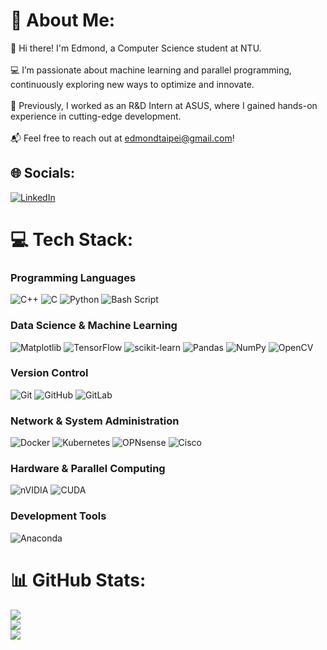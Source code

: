 # 💫 About Me:
👋 Hi there! I'm Edmond, a Computer Science student at NTU.<br><br>💻 I’m passionate about machine learning and parallel programming, continuously exploring new ways to optimize and innovate.<br><br>💼 Previously, I worked as an R&D Intern at ASUS, where I gained hands-on experience in cutting-edge development.<br><br>📬 Feel free to reach out at edmondtaipei@gmail.com!

## 🌐 Socials:
[![LinkedIn](https://img.shields.io/badge/LinkedIn-%230077B5.svg?logo=linkedin&logoColor=white)](https://linkedin.com/in/Jhen-Han-Huang) 

# 💻 Tech Stack:
### Programming Languages
![C++](https://img.shields.io/badge/c++-%2300599C.svg?style=for-the-badge&logo=c%2B%2B&logoColor=white) 
![C](https://img.shields.io/badge/c-%2300599C.svg?style=for-the-badge&logo=c&logoColor=white) 
![Python](https://img.shields.io/badge/python-3670A0?style=for-the-badge&logo=python&logoColor=ffdd54) 
![Bash Script](https://img.shields.io/badge/bash_script-%23121011.svg?style=for-the-badge&logo=gnu-bash&logoColor=white)
### Data Science & Machine Learning
![Matplotlib](https://img.shields.io/badge/Matplotlib-%23ffffff.svg?style=for-the-badge&logo=Matplotlib&logoColor=black) 
![TensorFlow](https://img.shields.io/badge/TensorFlow-%23FF6F00.svg?style=for-the-badge&logo=TensorFlow&logoColor=white) 
![scikit-learn](https://img.shields.io/badge/scikit--learn-%23F7931E.svg?style=for-the-badge&logo=scikit-learn&logoColor=white) 
![Pandas](https://img.shields.io/badge/pandas-%23150458.svg?style=for-the-badge&logo=pandas&logoColor=white) 
![NumPy](https://img.shields.io/badge/numpy-%23013243.svg?style=for-the-badge&logo=numpy&logoColor=white)
![OpenCV](https://img.shields.io/badge/opencv-%23white.svg?style=for-the-badge&logo=opencv&logoColor=white)
### Version Control
![Git](https://img.shields.io/badge/git-%23F05033.svg?style=for-the-badge&logo=git&logoColor=white) 
![GitHub](https://img.shields.io/badge/github-%23121011.svg?style=for-the-badge&logo=github&logoColor=white) 
![GitLab](https://img.shields.io/badge/gitlab-%23181717.svg?style=for-the-badge&logo=gitlab&logoColor=white)
### Network & System Administration
![Docker](https://img.shields.io/badge/docker-%230db7ed.svg?style=for-the-badge&logo=docker&logoColor=white)
![Kubernetes](https://img.shields.io/badge/kubernetes-%23326ce5.svg?style=for-the-badge&logo=kubernetes&logoColor=white)
![OPNsense](https://img.shields.io/badge/OPNsense-%23D94F00.svg?style=for-the-badge&logo=OPNsense&logoColor=white)
![Cisco](https://img.shields.io/badge/cisco-%23049fd9.svg?style=for-the-badge&logo=cisco&logoColor=white)
### Hardware & Parallel Computing
![nVIDIA](https://img.shields.io/badge/nVIDIA-%2376B900.svg?style=for-the-badge&logo=nVIDIA&logoColor=white) 
![CUDA](https://img.shields.io/badge/cuda-000000.svg?style=for-the-badge&logo=nVIDIA&logoColor=green)
### Development Tools
![Anaconda](https://img.shields.io/badge/Anaconda-%2344A833.svg?style=for-the-badge&logo=anaconda&logoColor=white)   

# 📊 GitHub Stats:
![](https://github-readme-stats.vercel.app/api?username=Edmond0908&theme=solarized-light&hide_border=false&include_all_commits=true&count_private=false)<br/>
![](https://github-readme-streak-stats.herokuapp.com/?user=Edmond0908&theme=solarized-light&hide_border=false)<br/>
![](https://github-readme-stats.vercel.app/api/top-langs/?username=Edmond0908&theme=solarized-light&hide_border=false&include_all_commits=true&count_private=false&layout=compact)

<!-- Proudly created with GPRM ( https://gprm.itsvg.in ) -->
